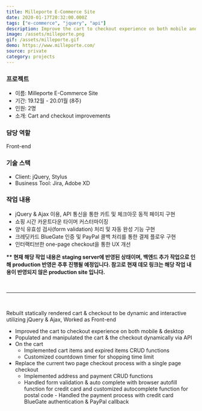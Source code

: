 ```yaml
---
title: Milleporte E-Commerce Site
date: 2020-01-17T20:32:00.000Z
tags: ["e-commerce", "jquery", "api"]
description: Improve the cart to checkout experience on both mobile and desktop
image: /assets/milleporte.png
gif: /assets/milleporte.gif
demo: https://www.milleporte.com/
source: private
category: projects
---
```


### 프로젝트

- 이름: Milleporte E-Commerce Site
- 기간: 19.12월 - 20.01월 (8주)
- 인원: 2명
- 소개: Cart and checkout improvements

### 담당 역할

Front-end

### 기술 스택

- Client: jQuery, Stylus
- Business Tool: Jira, Adobe XD

### 작업 내용

- jQuery & Ajax 이용, API 통신을 통한 카트 및 체크아웃 동적 페이지 구현
- 쇼핑 시간 카운트다운 타이머 커스터마이징
- 양식 유효성 검사(form validation) 처리 및 자동 완성 기능 구현
- 크레딧카드 BlueGate 인증 및 PayPal 콜백 처리를 통한 결제 플로우 구현
- 인터랙티브한 one-page checkout을 통한 UX 개선

**\*\* 현재 해당 작업 내용은 staging server에 반영된 상태이며, 백엔드 추가 작업으로 인해 production 반영은 추후 진행될 예정입니다. 참고로 현재 데모 링크는 해당 작업 내용이 반영되지 않은 production site 입니다.**

<br />

---

<br />

Rebuilt statically rendered cart & checkout to be dynamic and interactive utilizing jQuery & Ajax, Worked as Front-end

- Improved the cart to checkout experience on both mobile & desktop
- Populated and manipulated the cart & the checkout dynamically via API
- On the cart
  - Implemented cart items and expired items CRUD functions
  - Customized countdown timer for shopping time limit
- Replace the current two page checkout process with a single page checkout
  - Implemented address and payment CRUD functions
  - Handled form validation & auto complete with browser autofill function for credit card and customized autocomplete function for postal code - Handled the payment process with credit card BlueGate authentication & PayPal callback
